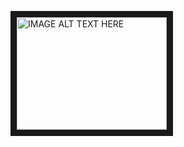 <a href="http://www.youtube.com/watch?feature=player_embedded&v=k3EQyv5hiHU
" target="_blank"><img src="http://img.youtube.com/vi/k3EQyv5hiHU/0.jpg" 
alt="IMAGE ALT TEXT HERE" width="240" height="180" border="10" /></a>
